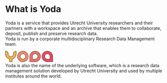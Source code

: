 # What is Yoda
Yoda is a service that provides Utrecht University researchers and their partners with a workspace and an archive that enables them to collaborate, deposit, publish and preserve research data.   
Yoda is run by a corporate multidisciplinary Research Data Management team.

![Yoda](yoda-kleur.png)   
Yoda is also the name of the underlying software, which is a 
research data management solution developed by Utrecht University and used by
multiple institutes around the world. 
